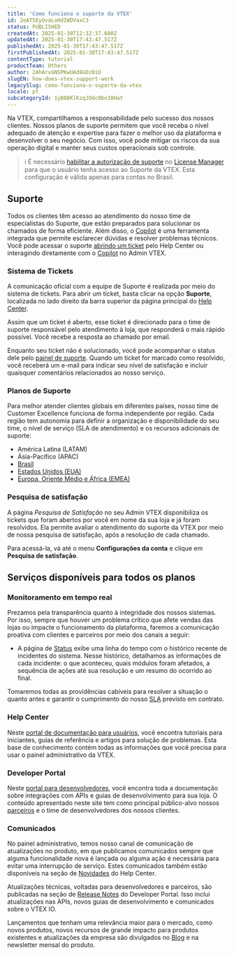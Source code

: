 ```yaml
---
title: 'Como funciona o suporte da VTEX'
id: 2eAT5EyOvaLoHdIWDVaxC3
status: PUBLISHED
createdAt: 2025-01-30T12:32:37.600Z
updatedAt: 2025-01-30T17:43:47.517Z
publishedAt: 2025-01-30T17:43:47.517Z
firstPublishedAt: 2025-01-30T17:43:47.517Z
contentType: tutorial
productTeam: Others
author: 2AhArvGNSPKwUAd8GOz0iU
slugEN: how-does-vtex-support-work
legacySlug: como-funciona-o-suporte-da-vtex
locale: pt
subcategoryId: 1yB08KlKzqJOdc0bn38HaY
---
```


Na VTEX, compartilhamos a responsabilidade pelo sucesso dos nossos clientes. Nossos planos de suporte permitem que você receba o nível adequado de atenção e expertise para fazer o melhor uso da plataforma e desenvolver o seu negócio. Com isso, você pode mitigar os riscos da sua operação digital e manter seus custos operacionais sob controle. 

> ℹ️ É necessário [habilitar a autorização de suporte](/pt/tutorial/roles--7HKK5Uau2H6wxE1rH5oRbc) no [License Manager](/pt/tutorial/recursos-do-license-manager--3q6ztrC8YynQf6rdc6euk3) para que o usuário tenha acesso ao Suporte da VTEX. Esta configuração é válida apenas para contas no Brasil.

## Suporte
Todos os clientes têm acesso ao atendimento do nosso time de especialistas do Suporte, que estão preparados para solucionar os chamados de forma eficiente. Além disso, o [Copilot](/pt/tutorial/abrir-chamados-para-o-suporte-vtex--16yOEqpO32UQYygSmMSSAM) é uma ferramenta integrada que permite esclarecer dúvidas e resolver problemas técnicos. Você pode acessar o suporte [abrindo um ticket](/pt/tutorial/abrir-chamados-para-o-suporte-vtex--16yOEqpO32UQYygSmMSSAM?locale=pt) pelo Help Center ou interagindo diretamente com o [Copilot](/pt/tutorial/abrir-chamados-para-o-suporte-vtex--16yOEqpO32UQYygSmMSSAM) no Admin VTEX.

### Sistema de Tickets
A comunicação oficial com a equipe de Suporte é realizada por meio do sistema de tickets. Para abrir um ticket, basta clicar na opção **Suporte**, localizada no lado direito da barra superior da página principal do [Help Center](/pt/faq/planos-de-suporte--3kACEfni4m8Yxa1vnf2ebe#help-center).

Assim que um ticket é aberto, esse ticket é direcionado para o time de suporte responsável pelo atendimento à loja, que responderá o mais rápido possível. Você recebe a resposta ao chamado por email.

Enquanto seu ticket não é solucionado, você pode acompanhar o status dele pelo [painel de suporte](https://support.vtex.com/hc/pt-br/requests). Quando um ticket for marcado como resolvido, você receberá um e-mail para indicar seu nível de satisfação e incluir quaisquer comentários relacionados ao nosso serviço. 

### Planos de Suporte
Para melhor atender clientes globais em diferentes países, nosso time de Customer Excellence funciona de forma independente por região. Cada região tem autonomia para definir a organização e disponibilidade do seu time, o nível de serviço (SLA de atendimento) e os recursos adicionais de suporte:

- América Latina (LATAM)
- Ásia-Pacífico (APAC)
- [Brasil](/pt/faq/suporte-vtex-brasil--5q861sTw1n7H2BENOu7ls9)
- [Estados Unidos (EUA)](/en/faq/vtex-support-united-states--Bm45YFp68QRe1Z5r2oa07)
- [Europa, Oriente Médio e África (EMEA)](/pt/faq/suporte-vtex-emea--5ePu2qkCfmE0IEKDFKg53F)

### Pesquisa de satisfação
A página *Pesquisa de Satisfação* no seu Admin VTEX disponibiliza os tickets que foram abertos por você em nome da sua loja e já foram resolvidos. Ela permite avaliar o atendimento do suporte da VTEX por meio de nossa pesquisa de satisfação, após a resolução de cada chamado.

Para acessá-la, vá até o menu __Configurações da conta__ e clique em __Pesquisa de satisfação__.

## Serviços disponíveis para todos os planos

### Monitoramento em tempo real
Prezamos pela transparência quanto à integridade dos nossos sistemas. Por isso, sempre que houver um problema crítico que afete vendas das lojas ou impacte o funcionamento da plataforma, faremos a comunicação proativa com clientes e parceiros por meio dos canais a seguir:

- A página de [Status](https://status.vtex.com/) exibe uma linha do tempo com o histórico recente de incidentes do sistema. Nesse histórico, detalhamos as informações de cada incidente: o que aconteceu, quais módulos foram afetados, a sequência de ações até sua resolução e um resumo do ocorrido ao final.

Tomaremos todas as providências cabíveis para resolver a situação o quanto antes e garantir o cumprimento do nosso [SLA](/pt/tutorial/o-que-e-o-sla-de-operacao-da-plataforma--2cIFrsY5S8usk84OU4QOKm?locale=pt) previsto em contrato.

### Help Center
Neste [portal de documentação para usuários](https://newhelp.vtex.com), você encontra tutoriais para iniciantes, guias de referência e artigos para solução de problemas. Esta base de conhecimento contém todas as informações que você precisa para usar o painel administrativo da VTEX.

### Developer Portal
Neste [portal para desenvolvedores](https://developers.vtex.com), você encontra toda a documentação sobre integrações com APIs e guias de desenvolvimento para sua loja. O conteúdo apresentado neste site tem como principal público-alvo nossos [parceiros](https://vtex.com/br-pt/partner/) e o time de desenvolvedores dos nossos clientes.

### Comunicados
No painel administrativo, temos nosso canal de comunicação de atualizações no produto, em que publicamos comunicados sempre que alguma funcionalidade nova é lançada ou alguma ação é necessária para evitar uma interrupção de serviço. Estes comunicados também estão disponíveis na seção de [Novidades](/pt/announcements) do Help Center.

Atualizações técnicas, voltadas para desenvolvedores e parceiros, são publicadas na seção de [Release Notes](https://developers.vtex.com/updates/release-notes) do Developer Portal. Isso inclui atualizações nas APIs, novos guias de desenvolvimento e comunicados sobre o VTEX IO.

Lançamentos que tenham uma relevância maior para o mercado, como novos produtos, novos recursos de grande impacto para produtos existentes e atualizações da empresa são divulgados no [Blog](https://vtex.com/pt-br/category/produto/) e na newsletter mensal do produto.
